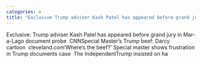 ```yaml
---
categories: e
title: "Exclusive Trump adviser Kash Patel has appeared before grand jury in MaraLago document probe  CNN"
---
```

Exclusive: Trump adviser Kash Patel has appeared before grand jury in Mar-a-Lago document probe&nbsp;&nbsp;CNNSpecial Master’s Trump beef: Darcy cartoon&nbsp;&nbsp;cleveland.com‘Where’s the beef?’ Special master shows frustration in Trump documents case&nbsp;&nbsp;The IndependentTrump insisted on ha